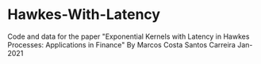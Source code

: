 # Hawkes-With-Latency
Code and data for the paper "Exponential Kernels with Latency in Hawkes Processes: Applications in Finance"
By Marcos Costa Santos Carreira
Jan-2021
